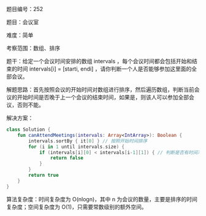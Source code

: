 题目编号：252

题目：会议室

难度：简单

考察范围：数组、排序

题干：给定一个会议时间安排的数组 intervals ，每个会议时间都会包括开始和结束的时间 intervals[i] = [starti, endi] ，请你判断一个人是否能够参加这里面的全部会议。

解题思路：首先按照会议的开始时间对数组进行排序，然后遍历数组，判断当前会议的开始时间是否晚于上一个会议的结束时间，如果是，则该人可以参加全部会议，否则不能。

解决方案：

```kotlin
class Solution {
    fun canAttendMeetings(intervals: Array<IntArray>): Boolean {
        intervals.sortBy { it[0] } // 按照开始时间排序
        for (i in 1 until intervals.size) {
            if (intervals[i][0] < intervals[i-1][1]) { // 判断是否有时间冲突
                return false
            }
        }
        return true
    }
}
```

算法复杂度：时间复杂度为 O(nlogn)，其中 n 为会议的数量，主要是排序的时间复杂度；空间复杂度为 O(1)，只需要常数级别的额外空间。